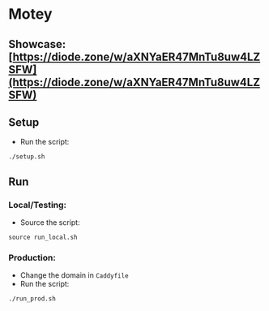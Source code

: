 # Motey

## Showcase: [https://diode.zone/w/aXNYaER47MnTu8uw4LZSFW](https://diode.zone/w/aXNYaER47MnTu8uw4LZSFW)

## Setup

* Run the script:
```shell
./setup.sh
```

## Run

### Local/Testing:

* Source the script:
```shell
source run_local.sh
```

### Production:

* Change the domain in `Caddyfile`
* Run the script:
```shell
./run_prod.sh
```
